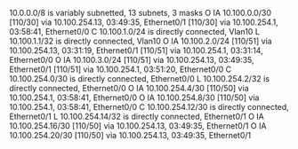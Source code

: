 10.0.0.0/8 is variably subnetted, 13 subnets, 3 masks
O IA     10.100.0.0/30 [110/30] via 10.100.254.13, 03:49:35, Ethernet0/1
                       [110/30] via 10.100.254.1, 03:58:41, Ethernet0/0
C        10.100.1.0/24 is directly connected, Vlan10
L        10.100.1.1/32 is directly connected, Vlan10
O IA     10.100.2.0/24 [110/51] via 10.100.254.13, 03:31:19, Ethernet0/1
                       [110/51] via 10.100.254.1, 03:31:14, Ethernet0/0
O IA     10.100.3.0/24 [110/51] via 10.100.254.13, 03:49:35, Ethernet0/1
                       [110/51] via 10.100.254.1, 03:51:20, Ethernet0/0
C        10.100.254.0/30 is directly connected, Ethernet0/0
L        10.100.254.2/32 is directly connected, Ethernet0/0
O IA     10.100.254.4/30 [110/50] via 10.100.254.1, 03:58:41, Ethernet0/0
O IA     10.100.254.8/30 [110/50] via 10.100.254.1, 03:58:41, Ethernet0/0
C        10.100.254.12/30 is directly connected, Ethernet0/1
L        10.100.254.14/32 is directly connected, Ethernet0/1
O IA     10.100.254.16/30 [110/50] via 10.100.254.13, 03:49:35, Ethernet0/1
O IA     10.100.254.20/30 [110/50] via 10.100.254.13, 03:49:35, Ethernet0/1